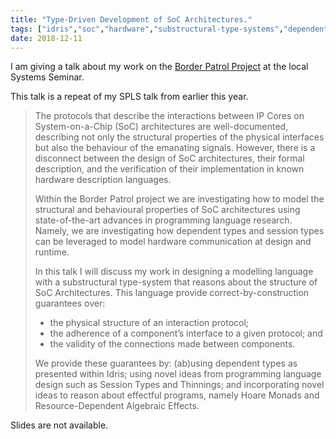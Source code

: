 ```yaml
---
title: "Type-Driven Development of SoC Architectures."
tags: ["idris","soc","hardware","substructural-type-systems","dependent-types","border-patrol","tdd","systems"]
date: 2018-12-11
---
```


I am giving a talk about my work on the [Border
Patrol Project](https://border-patrol.github.io) at the local Systems Seminar.

This talk is a repeat of my SPLS talk from earlier this year.

> The protocols that describe the interactions between IP Cores on
> System-on-a-Chip (SoC) architectures are well-documented, describing
> not only the structural properties of the physical interfaces but
> also the behaviour of the emanating signals.  However, there is a
> disconnect between the design of SoC architectures, their formal
> description, and the verification of their implementation in known
> hardware description languages.
>
> Within the Border Patrol project we are investigating how to model
> the structural and behavioural properties of SoC architectures using
> state-of-the-art advances in programming language research.  Namely,
> we are investigating how dependent types and session types can be
> leveraged to model hardware communication at design and runtime.
>
> In this talk I will discuss my work in designing a modelling
> language with a substructural type-system that reasons about the
> structure of SoC Architectures.  This language provide
> correct-by-construction guarantees over:
>
> + the physical structure of an interaction protocol;
> + the adherence of a component’s interface to a given protocol; and
> + the validity of the connections made between components.
>
> We provide these guarantees by: (ab)using dependent types as
> presented within Idris; using novel ideas from programming language
> design such as Session Types and Thinnings; and incorporating novel
> ideas to reason about effectful programs, namely Hoare Monads and
> Resource-Dependent Algebraic Effects.

Slides are not available.
